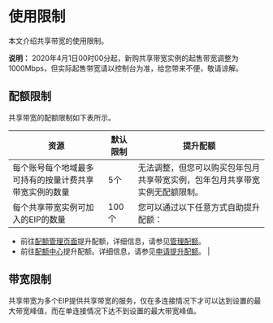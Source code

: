 # 使用限制

本文介绍共享带宽的使用限制。

**说明：** 2020年4月1日00时00分起，新购共享带宽实例的起售带宽调整为1000Mbps，但实际起售带宽请以控制台为准，给您带来不便，敬请谅解。

## 配额限制

共享带宽的配额限制如下表所示。

|资源|默认限制|提升配额|
|--|----|----|
|每个账号每个地域最多可持有的按量计费共享带宽实例的数量|5个|无法调整，但您可以购买包年包月共享带宽实例，包年包月共享带宽实例无配额限制。|
|每个共享带宽实例可加入的EIP的数量|100个|您可以通过以下任意方式自助提升配额：

-   前往[配额管理页面](https://vpc.console.aliyun.com/quota)提升配额，详细信息，请参见[管理配额](/cn.zh-CN/用户指南/管理配额.md)。
-   前往[配额中心](https://quotas.console.aliyun.com)提升配额。详细信息，请参见[申请提升配额]()。 |

## 带宽限制

共享带宽为多个EIP提供共享带宽的服务，仅在多连接情况下才可以达到设置的最大带宽峰值，而在单连接情况下达不到设置的最大带宽峰值。

